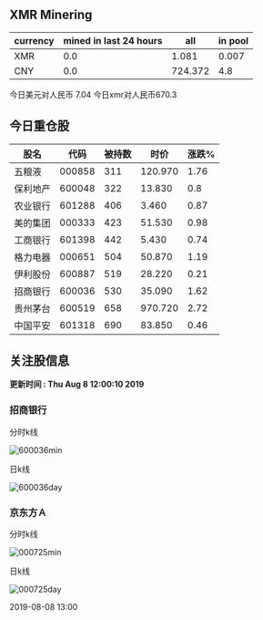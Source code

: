 ## XMR Minering

|currency|mined in last 24 hours|all|in pool|
|---|---|---|---|
|XMR|0.0|1.081|0.007|
|CNY|0.0|724.372|4.8|

今日美元对人民币 7.04	今日xmr对人民币670.3


## 今日重仓股 

|股名|代码|被持数|时价|涨跌%|
|---|---|---|---|---|
|五粮液|000858|311|120.970|1.76|
|保利地产|600048|322|13.830|0.8|
|农业银行|601288|406|3.460|0.87|
|美的集团|000333|423|51.530|0.98|
|工商银行|601398|442|5.430|0.74|
|格力电器|000651|504|50.870|1.19|
|伊利股份|600887|519|28.220|0.21|
|招商银行|600036|530|35.090|1.62|
|贵州茅台|600519|658|970.720|2.72|
|中国平安|601318|690|83.850|0.46|

## 关注股信息
**更新时间 : Thu Aug  8 12:00:10 2019**
### 招商银行 
分时k线

![600036min](http://image.sinajs.cn/newchart/min/n/sh600036.gif)

日k线

![600036day](http://image.sinajs.cn/newchart/daily/n/sh600036.gif)

### 京东方Ａ 
分时k线

![000725min](http://image.sinajs.cn/newchart/min/n/sz000725.gif)

日k线

![000725day](http://image.sinajs.cn/newchart/daily/n/sz000725.gif)

2019-08-08 13:00